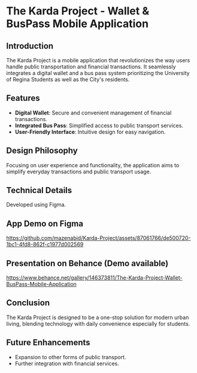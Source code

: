 # The Karda Project - Wallet & BusPass Mobile Application

## Introduction
The Karda Project is a mobile application that revolutionizes the way users handle public transportation and financial transactions. It seamlessly integrates a digital wallet and a bus pass system prioritizing the University of Regina Students as well as the City's residents.

## Features
- **Digital Wallet**: Secure and convenient management of financial transactions.
- **Integrated Bus Pass**: Simplified access to public transport services.
- **User-Friendly Interface**: Intuitive design for easy navigation.

## Design Philosophy
Focusing on user experience and functionality, the application aims to simplify everyday transactions and public transport usage.

## Technical Details
Developed using Figma.

## App Demo on Figma
https://github.com/mazenabid/Karda-Project/assets/87061766/de500720-1bc1-4fd8-862f-c1977d002569

## Presentation on Behance (Demo available)
https://www.behance.net/gallery/146373811/The-Karda-Project-Wallet-BusPass-Mobile-Application

## Conclusion
The Karda Project is designed to be a one-stop solution for modern urban living, blending technology with daily convenience especially for students.

## Future Enhancements
- Expansion to other forms of public transport.
- Further integration with financial services.
